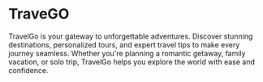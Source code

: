 # TraveGO
TravelGo is your gateway to unforgettable adventures. Discover stunning destinations, personalized tours, and expert travel tips to make every journey seamless. Whether you're planning a romantic getaway, family vacation, or solo trip, TravelGo helps you explore the world with ease and confidence.
